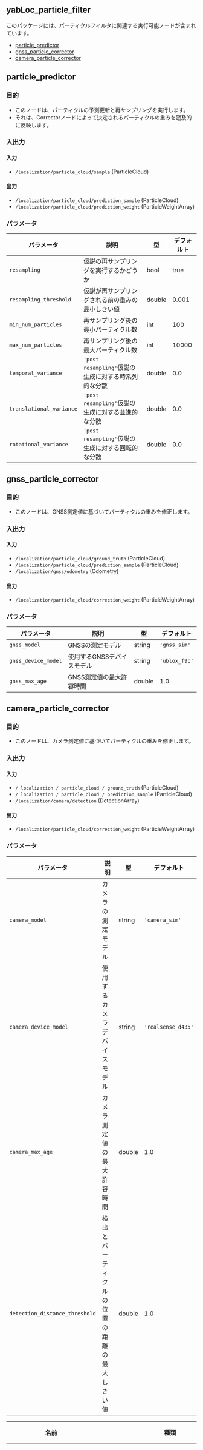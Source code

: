 ## yabLoc_particle_filter

このパッケージには、パーティクルフィルタに関連する実行可能ノードが含まれています。

- [particle_predictor](#particle_predictor)
- [gnss_particle_corrector](#gnss_particle_corrector)
- [camera_particle_corrector](#camera_particle_corrector)

## particle_predictor

### 目的

- このノードは、パーティクルの予測更新と再サンプリングを実行します。
- それは、Correctorノードによって決定されるパーティクルの重みを遡及的に反映します。

### 入出力

#### 入力

- `/localization/particle_cloud/sample` (ParticleCloud)

#### 出力

- `/localization/particle_cloud/prediction_sample` (ParticleCloud)
- `/localization/particle_cloud/prediction_weight` (ParticleWeightArray)

### パラメータ

| パラメータ               | 説明                                                | 型     | デフォルト |
| ------------------------ | --------------------------------------------------- | ------ | ---------- |
| `resampling`             | 仮説の再サンプリングを実行するかどうか              | bool   | true       |
| `resampling_threshold`   | 仮説が再サンプリングされる前の重みの最小しきい値    | double | 0.001      |
| `min_num_particles`      | 再サンプリング後の最小パーティクル数                | int    | 100        |
| `max_num_particles`      | 再サンプリング後の最大パーティクル数                | int    | 10000      |
| `temporal_variance`      | `'post resampling'`仮説の生成に対する時系列的な分散 | double | 0.0        |
| `translational_variance` | `'post resampling'`仮説の生成に対する並進的な分散   | double | 0.0        |
| `rotational_variance`    | `'post resampling'`仮説の生成に対する回転的な分散   | double | 0.0        |

## gnss_particle_corrector

### 目的

- このノードは、GNSS測定値に基づいてパーティクルの重みを修正します。

### 入出力

#### 入力

- `/localization/particle_cloud/ground_truth` (ParticleCloud)
- `/localization/particle_cloud/prediction_sample` (ParticleCloud)
- `/localization/gnss/odometry` (Odometry)

#### 出力

- `/localization/particle_cloud/correction_weight` (ParticleWeightArray)

### パラメータ

| パラメータ          | 説明                       | 型     | デフォルト    |
| ------------------- | -------------------------- | ------ | ------------- |
| `gnss_model`        | GNSSの測定モデル           | string | `'gnss_sim'`  |
| `gnss_device_model` | 使用するGNSSデバイスモデル | string | `'ublox_f9p'` |
| `gnss_max_age`      | GNSS測定値の最大許容時間   | double | 1.0           |

## camera_particle_corrector

### 目的

- このノードは、カメラ測定値に基づいてパーティクルの重みを修正します。

### 入出力

#### 入力

- `/ localization / particle_cloud / ground_truth` (ParticleCloud)
- `/ localization / particle_cloud / prediction_sample` (ParticleCloud)
- `/localization/camera/detection` (DetectionArray)

#### 出力

- `/localization/particle_cloud/correction_weight` (ParticleWeightArray)

### パラメータ

| パラメータ                     | 説明                                         | 型     | デフォルト         |
| ------------------------------ | -------------------------------------------- | ------ | ------------------ |
| `camera_model`                 | カメラの測定モデル                           | string | `'camera_sim'`     |
| `camera_device_model`          | 使用するカメラデバイスモデル                 | string | `'realsense_d435'` |
| `camera_max_age`               | カメラ測定値の最大許容時間                   | double | 1.0                |
| `detection_distance_threshold` | 検出とパーティクルの位置の距離の最大しきい値 | double | 1.0                |

| 名前                          | 種類                                             | 説明                                         |
| ----------------------------- | ------------------------------------------------ | -------------------------------------------- |
| `input/initialpose`           | `geometry_msgs::msg::PoseWithCovarianceStamped`  | パーティクルの初期位置を指定                 |
| `input/twist_with_covariance` | `geometry_msgs::msg::TwistWithCovarianceStamped` | 予測更新の線速度と角速度                     |
| `input/height`                | `std_msgs::msg::Float32`                         | 地形高                                       |
| `input/weighted_particles`    | `yabloc_particle_filter::msg::ParticleArray`     | 補正ノードによって重み付けされたパーティクル |

#### 出力

**自動運転ソフトウェア**

Autowareの自動運転ソフトウェアは、Perception、Planning、Controlの3つの主要コンポーネントで構成されています。

**Perception**

Perceptionコンポーネントは、カメラ、LiDAR、レーダーなどのセンサーからのデータを処理し、「点群」と「カメラ画像」を生成します。これらのデータを使用して、障害物（車両、歩行者、自転車など）、道路標識、車線マーキングなどの周辺環境を認識します。

**Planning**

Planningコンポーネントは、Perceptionから得られたデータを基に、安全で効率的な走行経路を生成します。経路生成では、以下の要因が考慮されます。

- 周囲環境の認識
- 障害物回避
- 車両の運動力学（速度、加速度）
- 交通規則

**Control**

Controlコンポーネントは、Planningから生成された経路に従って、車両を制御します。これには、ステアリング、アクセル、ブレーキの操作が含まれます。

**追加機能**

- **Lane Keeping Assist (LKA):** 車線を維持するアシスタント
- **Adaptive Cruise Control (ACC):** 前方車両との車間距離を維持するクルーズコントロール
- **Emergency Braking:** 衝突の可能性がある場合に自動的にブレーキをかける機能

**評価**

Autowareの性能は、さまざまな指標を使用して評価できます。

- **Planning評価:**
  - 障害物逸脱量（velocity, acceleration）
  - 車線逸脱量
  - 安全距離
- **Control評価:**
  - 追従精度
  - 'post resampling'精度
  - 車両の安定性

**使用例**

Autowareの自動運転ソフトウェアは、自動運転車両、ロボタクシー、ラストワンマイル配送などのさまざまな用途で使用できます。

| 名前                           | 内容                                            | 説明                                           |
| ------------------------------ | ----------------------------------------------- | ---------------------------------------------- |
| `output/pose_with_covariance`  | `geometry_msgs::msg::PoseWithCovarianceStamped` | 粒子中心と共分散                               |
| `output/pose`                  | `geometry_msgs::msg::PoseStamped`               | 粒子中心と共分散                               |
| `output/predicted_particles`   | `yabloc_particle_filter::msg::ParticleArray`    | 予測ノードで重み付けされた粒子                 |
| `debug/init_marker`            | `visualization_msgs::msg::Marker`               | 初期位置のデバッグ用可視化                     |
| `debug/particles_marker_array` | `visualization_msgs::msg::MarkerArray`          | 粒子の可視化。`visualize` が true の場合に配信 |

### パラメータ

{{ json_to_markdown("localization/yabloc/yabloc_particle_filter/schema/predictor.schema.json") }}

### サービス

| 名称                 | 種類                     | 説明                           |
| -------------------- | ------------------------ | ------------------------------ |
| `yabloc_trigger_srv` | `std_srvs::srv::SetBool` | yabloc推定の有効化および無効化 |

## gnss_particle_corrector

### 目的

- このノードは、GNSSを使用して粒子重みを推定します。
- 2種類の入力に対応しています。`ublox_msgs::msg::NavPVT`と`geometry_msgs::msg::PoseWithCovarianceStamped`です。

### 入出力

#### 入力

- ublox_msgs::NavPVT：[GNSS情報](https://docs.autoware.io/en/latest/autoware.auto/msgs/ublox_msgs/message/NavPVT.html)
- geometry_msgs::PoseWithCovarianceStamped：[自車位置](https://docs.autoware.io/en/latest/autoware.auto/msgs/geometry_msgs/message/PoseWithCovarianceStamped.html)

| 名前                         | タイプ                                          | 説明                                        |
| ---------------------------- | ----------------------------------------------- | ------------------------------------------- |
| `input/height`               | `std_msgs::msg::Float32`                        | 地上高度                                    |
| `input/predicted_particles`  | `yabloc_particle_filter::msg::ParticleArray`    | 推定パーティクル                            |
| `input/pose_with_covariance` | `geometry_msgs::msg::PoseWithCovarianceStamped` | GNSS測定 (use_ublox_msgがfalseの場合に使用) |
| `input/navpvt`               | `ublox_msgs::msg::NavPVT`                       | GNSS測定 (use_ublox_msgがtrueの場合に使用)  |

**自動運転ソフトウェアの設計に関するドキュメント**

**Planningコンポーネント**

**状態推定と構想**

- 最新の自車位置、周囲環境のステータス、予定ルートを把握するための状態推定
- 障害物の検知、予測、および分類に基づいたパス計画の構想

**動作計画**

- 経路最適化と障害物回避のためのグローバルプランナー
- 局所プランナーによるリアルタイム動作計画の生成

**制御**

- 車両の動的特性を考慮した制御器の設計
- 経路追従、速度制御、障害物回避のための閉ループ制御

**シミュレーションとテスト**

- 仮想環境を使用した自動運転システムのシミュレーション
- 実際のテスト走路での実車テスト

**システムアーキテクチャ**

- モジュール化されたソフトウェアアーキテクチャ
- さまざまなセンサーとアクチュエーターとのインターフェース

**Autowareソフトウェアスタック**

- オープンソースの自動運転ソフトウェアプラットフォーム
- Planning、制御、センシング、シミュレーションのためのモジュールを提供

**主要な概念**

- **'post resampling'**：状態推定後の予測された経路
- **速度逸脱量**：目標速度からの逸脱
- **加速度逸脱量**：目標加速度からの逸脱
- **制御限界**：車両の物理的な制約による制御器の入出力の限界
- **Lanelet2**：道路環境を表現するためのデータ構造

| 名前                           | タイプ                                       | 説明                                                             |
| ------------------------------ | -------------------------------------------- | ---------------------------------------------------------------- |
| `output/weighted_particles`    | `yabloc_particle_filter::msg::ParticleArray` | 重み付けられた粒子                                               |
| `debug/gnss_range_marker`      | `visualization_msgs::msg::MarkerArray`       | GNSS の重み分布                                                  |
| `debug/particles_marker_array` | `visualization_msgs::msg::MarkerArray`       | 粒子のビジュアライゼーション. `visualize` が真の場合に公開される |

### パラメータ

{{ json_to_markdown("localization/yabloc/yabloc_particle_filter/schema/gnss_particle_corrector.schema.json") }}

## camera_particle_corrector

### 目的

- このノードは GNSS を使用してパーティクルの重みを見積もります。

### 入出力

#### 入力

| 名称                                  | タイプ                                       | 説明                                           |
| ------------------------------------- | -------------------------------------------- | ---------------------------------------------- |
| `input/predicted_particles`           | `yabloc_particle_filter::msg::ParticleArray` | 予測粒子                                       |
| `input/ll2_bounding_box`              | `sensor_msgs::msg::PointCloud2`              | 路面標示を線分に変換したもの                   |
| `input/ll2_road_marking`              | `sensor_msgs::msg::PointCloud2`              | 路面標示を線分に変換したもの                   |
| `input/projected_line_segments_cloud` | `sensor_msgs::msg::PointCloud2`              | 投影線分                                       |
| `input/pose`                          | `geometry_msgs::msg::PoseStamped`            | 自車位置周辺のエリアマップを取得するための参照 |

#### 出力

Autoware Planning 2.x のモジュール開発チュートリアル

このチュートリアルでは、Planning 2.x のモジュール開発に関するエンドツーエンドのプロセスをご紹介します。必要なスキルと知識、および Planning 2.x でモジュールを開発するための推奨アプローチについて説明します。

### 必要条件

- C++ の中級レベルの知識
- ROS の基本的な知識
- Autoware の基本的な知識

### 推奨アプローチ

Planning 2.x でモジュールを開発するには、以下の推奨アプローチに従うことをお勧めします。

1. **要件の定義:** モジュールの目的、入力、および出力について明確に定義します。
2. **インターフェースの設計:** モジュールと外部コンポーネントとのインターフェースを設計します。
3. **モジュールの実装:** モジュールのアルゴリズムとロジックを実装します。
4. **テスト:** 単体テスト、統合テスト、システムテストを通じてモジュールをテストします。
5. **ドキュメント化:** モジュールのインターフェース、実装、テストについて文書化します。

### モジュール構成

Planning 2.x のモジュールは、以下のような構成になっています。

- **リソース:** モジュールによって使用される設定ファイルやパラメータです。
- **インターフェース:** モジュールと外部コンポーネントとのやり取りに使用されるクラスと関数です。
- **アルゴリズム:** モジュールの内部ロジックを実装するコードです。
- **テスト:** モジュールを検証するためのテストケースです。
- **ドキュメント:** モジュールのインターフェース、実装、テストについての説明です。

### モジュールの例

以下に、Planning 2.x で実装されているモジュールの例をいくつか示します。

- **Local Planner:** 自車位置から近接将来の軌道を生成します。
- **Global Planner:** 長期的な将来の軌道を生成します。
- **Behavior Planner:** 自車の動作を決定します。
- **Prediction Module:** 他者の動きを予測します。

### モジュール開発の手順

Planning 2.x でモジュールを開発するには、以下の手順に従います。

1. **Planning モジュールテンプレートを複製する:** Planning リポジトリからモジュールテンプレートを複製します。
2. **モジュールに名前を付ける:** モジュールを適切な名前に変更します。
3. **インターフェースを編集する:** モジュールのインターフェースを編集して、独自の要件に合わせます。
4. **アルゴリズムを実装する:** モジュールのアルゴリズムを実装します。
5. **テストを追加する:** モジュールを検証するためのテストを追加します。
6. **リソースを追加する:** モジュールによって使用されるリソースを追加します。
7. **ドキュメントを追加する:** モジュールのインターフェース、実装、テストについてのドキュメントを追加します。
8. **モジュールをコンパイルしてインストールする:** モジュールをコンパイルして Autoware にインストールします。

### モジュールのメンテナンス

Planning 2.x のモジュールをメンテナンスするには、以下のベストプラクティスに従うことをお勧めします。

- **コードの変更を記録する:** コードの変更をコミットログに記録します。
- **継続的な統合を使用する:** 変更があると自動的にモジュールをテストおよびビルドする継続的な統合システムを使用します。
- **モジュールを更新する:** Planning の新しいバージョンがリリースされたら、モジュールを更新します。

### サポート

Planning 2.x のモジュール開発に関するサポートについては、[Autoware フォーラム](https://forum.autoware.ai/) にアクセスしてください。

| 名前                           | タイプ                                       | 説明                                                        |
| ------------------------------ | -------------------------------------------- | ----------------------------------------------------------- |
| `output/weighted_particles`    | `yabloc_particle_filter::msg::ParticleArray` | ウェイト付き粒子                                            |
| `debug/cost_map_image`         | `sensor_msgs::msg::Image`                    | lanelet2 から生成されたコストマップ                         |
| `debug/cost_map_range`         | `visualization_msgs::msg::MarkerArray`       | コストマップ境界                                            |
| `debug/match_image`            | `sensor_msgs::msg::Image`                    | 投影線分画像                                                |
| `debug/scored_cloud`           | `sensor_msgs::msg::PointCloud2`              | ウェイト付き3D線分                                          |
| `debug/scored_post_cloud`      | `sensor_msgs::msg::PointCloud2`              | ウェイト付き3D線分（不確実なもの）                          |
| `debug/state_string`           | `std_msgs::msg::String`                      | ノード状態を表す文字列                                      |
| `debug/particles_marker_array` | `visualization_msgs::msg::MarkerArray`       | 粒子ビジュアライゼーション.`visualize` が True の場合に公開 |

### パラメータ

{{ json_to_markdown("localization/yabloc/yabloc_particle_filter/schema/camera_particle_corrector.schema.json") }}

### サービス

| 名           | 種類                     | 説明                 |
| ------------ | ------------------------ | -------------------- |
| `switch_srv` | `std_srvs::srv::SetBool` | 補正の有効化と無効化 |
